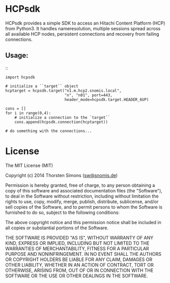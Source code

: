 HCPsdk
======

HCPsdk provides a simple SDK to access an Hitachi Content Platform (HCP)
from Python3. It handles nameresolution, multiple sessions spread across all
available HCP nodes, persistent connections and recovery from failing
connections.

Usage:
------

::

    import hcpsdk

    # initialize a ``target`` object
    hcptarget = hcpsdk.target("n1.m.hcp2.snomis.local",
                              "n", "n01", port=443,
                              header_mode=hcpsdk.target.HEADER_6UP)

    cons = []
    for i in range(0,4):
        # initialize a connection to the `target``
        cons.append(hcpsdk.connection(hcptarget))

    # do something with the connections...


License
=======

The MIT License (MIT)

Copyright (c) 2014 Thorsten Simons (sw@snomis.de)

Permission is hereby granted, free of charge, to any person obtaining a copy of
this software and associated documentation files (the "Software"), to deal in
the Software without restriction, including without limitation the rights to
use, copy, modify, merge, publish, distribute, sublicense, and/or sell copies of
the Software, and to permit persons to whom the Software is furnished to do so,
subject to the following conditions:

The above copyright notice and this permission notice shall be included in all
copies or substantial portions of the Software.

THE SOFTWARE IS PROVIDED "AS IS", WITHOUT WARRANTY OF ANY KIND, EXPRESS OR
IMPLIED, INCLUDING BUT NOT LIMITED TO THE WARRANTIES OF MERCHANTABILITY, FITNESS
FOR A PARTICULAR PURPOSE AND NONINFRINGEMENT. IN NO EVENT SHALL THE AUTHORS OR
COPYRIGHT HOLDERS BE LIABLE FOR ANY CLAIM, DAMAGES OR OTHER LIABILITY, WHETHER
IN AN ACTION OF CONTRACT, TORT OR OTHERWISE, ARISING FROM, OUT OF OR IN
CONNECTION WITH THE SOFTWARE OR THE USE OR OTHER DEALINGS IN THE SOFTWARE.
